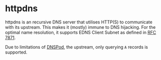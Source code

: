 # httpdns

httpdns is an recursive DNS server that utilises HTTP(S) to communicate
with its upstream. This makes it (mostly) immune to DNS hijacking. For
the optimal name resolution, it supports EDNS Client Subnet as defined
in [RFC 7871].

Due to limitations of [DNSPod], the upstream, only querying `A` records
is supported.

[RFC 7871]: https://datatracker.ietf.org/doc/rfc7871/
[DNSPod]: https://www.dnspod.cn/httpdns
